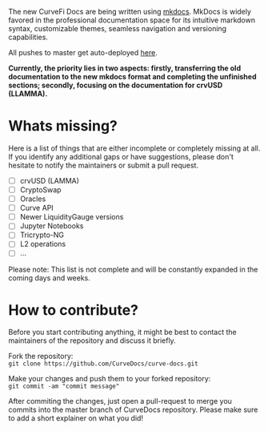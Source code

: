 The new CurveFi Docs are being written using [mkdocs](https://www.mkdocs.org/). MkDocs is widely favored in the professional documentation space for its intuitive markdown syntax, customizable themes, seamless navigation and versioning capabilities.

All pushes to master get auto-deployed [here](https://docs.curve.fi/).

**Currently, the priority lies in two aspects: firstly, transferring the old documentation to the new mkdocs format and completing the unfinished sections; secondly, focusing on the documentation for crvUSD (LLAMMA).**

# Whats missing?
Here is a list of things that are either incomplete or completely missing at all. If you identify any additional gaps or have suggestions, please don't hesitate to notify the maintainers or submit a pull request.
- [ ] crvUSD (LAMMA)
- [ ] CryptoSwap
- [ ] Oracles
- [ ] Curve API
- [ ] Newer LiquidityGauge versions
- [ ] Jupyter Notebooks
- [ ] Tricrypto-NG
- [ ] L2 operations
- [ ] ...

Please note: This list is not complete and will be constantly expanded in the coming days and weeks.


# How to contribute?
Before you start contributing anything, it might be best to contact the maintainers of the repository and discuss it briefly.

Fork the repository:  
    ```
    git clone https://github.com/CurveDocs/curve-docs.git    
    ```

Make your changes and push them to your forked repository:  
    ```
    git commit -am "commit message"
    ```

After commiting the changes, just open a pull-request to merge you commits into the master branch of CurveDocs repository. Please make sure to add a short explainer on what you did!